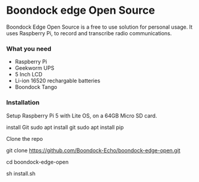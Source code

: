 # Boondock edge Open Source
Boondock Edge Open Source is a free to use solution for personal usage. It uses Raspberry Pi, to record and transcribe radio communications.

### What you need


- Raspberry Pi
- Geekworm UPS
- 5 Inch LCD
- Li-ion 16520 rechargable batteries
- Boondock Tango


### Installation

Setup Raspberry Pi 5 with Lite OS, on a 64GB Micro SD card.

install Git
sudo apt install git
sudo apt install pip

Clone the repo

git clone https://github.com/Boondock-Echo/boondock-edge-open.git

cd boondock-edge-open

sh install.sh


###